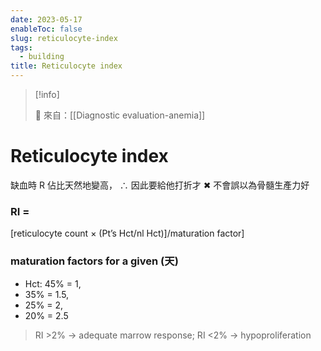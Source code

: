 ```yaml
---
date: 2023-05-17
enableToc: false
slug: reticulocyte-index
tags:
  - building
title: Reticulocyte index
---
```


> [!info]
>
> 🌱 來自：[[Diagnostic evaluation-anemia]]

# Reticulocyte index

缺血時 R 佔比天然地變高， ∴ 因此要給他打折才 ✖ 不會誤以為骨髓生產力好

### RI =

[reticulocyte count × (Pt’s Hct/nl Hct)]/maturation factor]

### maturation factors for a given  (天) 

- Hct: 45% = 1,
- 35% = 1.5,
- 25% = 2,
- 20% = 2.5

> RI >2% → adequate marrow response; RI <2% → hypoproliferation
